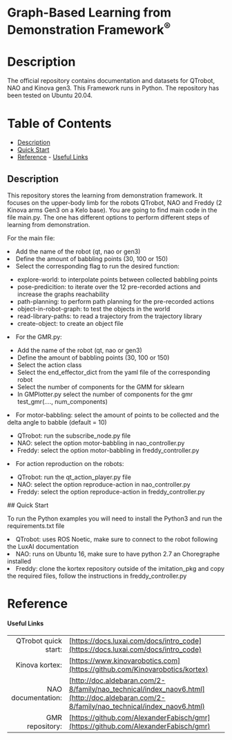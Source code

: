 <!--
* Graph-Based Learning from Demonstration Framework
*
* Copyright (c) 2024 Natalia Quiroga Perez. All rights reserved.
*
* This software may be modified and distributed
* under the terms of the BSD 3-Clause license.
*
* Refer to the LICENSE file for details.
*
-->

<h1>Graph-Based Learning from Demonstration Framework<sup>®</sup></h1>

<a id="markdown-description" name="description"></a>
# Description

The official repository contains documentation and datasets for QTrobot, NAO and Kinova gen3. This Framework runs in Python.
The repository has been tested on Ubuntu 20.04.

<h1>Table of Contents</h1>

<!-- TOC -->

- [Description](#description)
- [Quick Start](#quickstart)
- [Reference](#reference)
      - [Useful Links](#useful-links)

<a id="description" name="description"></a>
## Description

This repository stores the learning from demonstration framework. It focuses on the upper-body limb for the robots QTrobot, NAO and Freddy (2 Kinova arms Gen3 on a Kelo base).
You are going to find main code in the file main.py. The one has different options to perform different steps of learning from demonstration.

For the main file:
<li> Add the name of the robot (qt, nao or gen3)</li>
<li> Define the amount of babbling points (30, 100 or 150)</li>
<li> Select the corresponding flag to run the desired function: </li>

<ul>
<li> explore-world: to interpolate points between collected babbling points </li>
<li> pose-predicition: to iterate over the 12 pre-recorded actions and increase the graphs reachability </li>
<li> path-planning: to perform path planning for the pre-recorded actions </li>
<li> object-in-robot-graph: to test the objects in the world </li>
<li> read-library-paths: to read a trajectory from the trajectory library </li>     
<li> create-object: to create an object file </li>
</ul>
 
<li>For the GMR.py:</li>
<ul>
      <li>  Add the name of the robot (qt, nao or gen3) </li>
      <li>  Define the amount of babbling points (30, 100 or 150)</li>
      <li>  Select the action class</li>
      <li>  Select the end_effector_dict from the yaml file of the corresponding robot</li>
      <li>  Select the number of components for the GMM for sklearn </li>
      <li>  In GMPlotter.py select the number of components for the gmr test_gmr(...., num_components)</li>
</ul>
<li>For motor-babbling: select the amount of points to be collected and the delta angle to babble  (default = 10)</li>
<ul>
      <li>  QTrobot: run the subscribe_node.py file</li>
      <li>  NAO: select the option motor-babbling in nao_controller.py</li>
      <li>  Freddy: select the option motor-babbling in freddy_controller.py</li>
</ul>
<li>For action reproduction on the robots:</li>
<ul>
      <li>  QTrobot: run the qt_action_player.py file</li>
      <li>  NAO: select the option reproduce-action in nao_controller.py</li>
      <li>  Freddy: select the option reproduce-action in freddy_controller.py</li>
 </ul>     
<a id="quickstart" name="quickstart"></a>      
## Quick Start 

  To run the Python examples you will need to install the Python3 and run the requirements.txt file</li>
      <li>  QTrobot: uses ROS Noetic, make sure to connect to the robot following the LuxAI documentation</li>
      <li>  NAO: runs on Ubuntu 16, make sure to have python 2.7 an Choregraphe installed </li>
      <li>  Freddy: clone the kortex repository outside of the imitation_pkg and copy the required files, follow the instructions in freddy_controller.py</li>


<a id="reference" name="reference"></a>   
# Reference
#### Useful Links
|  |  |
| ---: | --- |
| QTrobot quick start: | [https://docs.luxai.com/docs/intro_code](https://docs.luxai.com/docs/intro_code) |
| Kinova kortex: | [https://www.kinovarobotics.com](https://github.com/Kinovarobotics/kortex)|
| NAO documentation: | [http://doc.aldebaran.com/2-8/family/nao_technical/index_naov6.html](http://doc.aldebaran.com/2-8/family/nao_technical/index_naov6.html)|
| GMR repository: | [https://github.com/AlexanderFabisch/gmr](https://github.com/AlexanderFabisch/gmr)|
